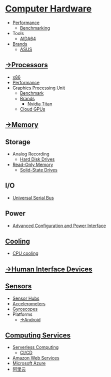 # [Computer Hardware](Computer%20Hardware.md)
- [Performance](Performance/README.md)
  - [Benchmarking](Performance/Benchmarking.md)
- Tools
  - [AIDA64](Tools/AIDA64.md)
- [Brands](Brands/README.md)
  - [ASUS](Brands/ASUS.md)

## [→Processors](https://github.com/Chaoses-Ib/FormalLanguages#processors)
- [x86](Processors/x86/README.md)
- [Performance](Processors/Performance/README.md)
- [Graphics Processing Unit](Processors/Graphics/README.md)
  - [Benchmark](Processors/Graphics/Benchmark.md)
  - [Brands](Processors/Graphics/Brands/README.md)
    - [Nvidia Titan](<Processors/Graphics/Brands/Nvidia Titan.md>)
  - [Cloud GPUs](Processors/Graphics/Cloud.md)

## [→Memory](https://github.com/Chaoses-Ib/InformationSystems#memory-management)

## Storage
- Analog Recording
  - [Hard Disk Drives](Storage/Analog%20Recording/HDD/README.md)
- [Read-Only Memory](Storage/ROM/README.md)
  - [Solid-State Drives](Storage/ROM/SSD/README.md)

## I/O
- [Universal Serial Bus](IO/USB/README.md)

## Power
- [Advanced Configuration and Power Interface](Power/ACPI.md)

## [Cooling](Cooling/README.md)
- [CPU cooling](Cooling/CPU.md)

## [→Human Interface Devices](https://github.com/Chaoses-Ib/PersonalComputing#human-interface-devices)

## [Sensors](Sensors/README.md)
- [Sensor Hubs](Sensors/Sensor%20Hubs.md)
- [Accelerometers](Sensors/Accelerometers.md)
- [Gyroscopes](Sensors/Gyroscopes.md)
- Platforms
  - [→Android](https://github.com/Chaoses-Ib/Linux/blob/main/Distributions/Android/Sensors/README.md)

## [Computing Services](Services/README.md)
- [Serverless Computing](Services/Serverless/README.md)
  - [CI/CD](Services/Serverless/CICD/README.md)
- [Amazon Web Services](Services/AWS/README.md)
- [Microsoft Azure](Services/Azure/README.md)
- [阿里云](Services/阿里云/README.md)